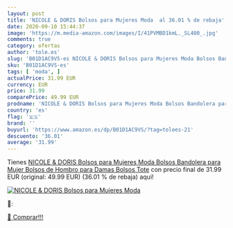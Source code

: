 ```yaml
---
layout: post
title: 'NICOLE & DORIS Bolsos para Mujeres Moda  al 36.01 % de rebaja'
date: 2020-09-10 15:44:37
image: 'https://m.media-amazon.com/images/I/41PVMBD1kmL._SL400_.jpg'
comments: true
category: ofertas
author: 'tole.es'
slug: 'B01D1AC9VS-es NICOLE & DORIS Bolsos para Mujeres Moda Bolsos Bandolera...'
sku: 'B01D1AC9VS-es'
tags: [ 'moda', ]
actualPrice: 31.99 EUR
currency: EUR
price: 31.99
comparePrice: 49.99 EUR
prodname: 'NICOLE & DORIS Bolsos para Mujeres Moda Bolsos Bandolera para Mujer Bolsos de Hombro para Damas Bolsos Tote'
country: 'es'
flag: '🇪🇸'
brand: ''
buyurl: 'https://www.amazon.es/dp/B01D1AC9VS/?tag=tolees-21'
descuento: '36.01'
average: '31.99'
---
```


Tienes [NICOLE & DORIS Bolsos para Mujeres Moda Bolsos Bandolera para Mujer Bolsos de Hombro para Damas Bolsos Tote](https://www.amazon.es/dp/B01D1AC9VS/?tag=tolees-21) con precio final de  31.99 EUR (original: 49.99 EUR) (36.01 %  de rebaja) aqui!

[![NICOLE & DORIS Bolsos para Mujeres Moda ](https://m.media-amazon.com/images/I/41PVMBD1kmL._SL400_.jpg)](https://www.amazon.es/dp/B01D1AC9VS/?tag=tolees-21)

🔎:


[🛒 Comprar!!!](https://www.amazon.es/dp/B01D1AC9VS/?tag=tolees-21)
